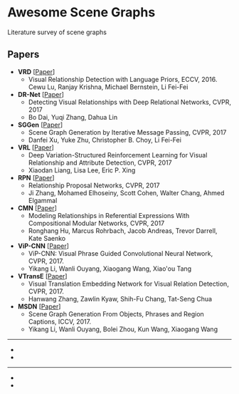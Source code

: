 # Awesome Scene Graphs

Literature survey of scene graphs

## Papers

* **VRD** [[Paper](https://arxiv.org/pdf/1608.00187.pdf)]
  * Visual Relationship Detection with Language Priors, ECCV, 2016.  
    Cewu Lu, Ranjay Krishna, Michael Bernstein, Li Fei-Fei
* **DR-Net** [[Paper](https://arxiv.org/pdf/1704.03114.pdf)]
  * Detecting Visual Relationships with Deep Relational Networks, CVPR, 2017
  * Bo Dai, Yuqi Zhang, Dahua Lin
* **SGGen** [[Paper](https://arxiv.org/pdf/1701.02426.pdf)]
  * Scene Graph Generation by Iterative Message Passing, CVPR, 2017
  * Danfei Xu, Yuke Zhu, Christopher B. Choy, Li Fei-Fei
* **VRL** [[Paper](https://arxiv.org/pdf/1703.03054.pdf)]
  * Deep Variation-Structured Reinforcement Learning for Visual Relationship and Attribute Detection, CVPR, 2017
  * Xiaodan Liang, Lisa Lee, Eric P. Xing
* **RPN** [[Paper](http://openaccess.thecvf.com/content_cvpr_2017/html/Zhang_Relationship_Proposal_Networks_CVPR_2017_paper.html)]
  * Relationship Proposal Networks, CVPR, 2017
  * Ji Zhang, Mohamed Elhoseiny, Scott Cohen, Walter Chang, Ahmed Elgammal
* **CMN** [[Paper](http://openaccess.thecvf.com/content_cvpr_2017/html/Hu_Modeling_Relationships_in_CVPR_2017_paper.html)]
  * Modeling Relationships in Referential Expressions With Compositional Modular Networks, CVPR, 2017
  * Ronghang Hu, Marcus Rohrbach, Jacob Andreas, Trevor Darrell, Kate Saenko
* **ViP-CNN** [[Paper](https://arxiv.org/abs/1702.07191)]
  * ViP-CNN: Visual Phrase Guided Convolutional Neural Network, CVPR, 2017.
  * Yikang Li, Wanli Ouyang, Xiaogang Wang, Xiao'ou Tang
* **VTransE** [[Paper](https://arxiv.org/abs/1702.08319)]
  * Visual Translation Embedding Network for Visual Relation Detection, CVPR, 2017.
  * Hanwang Zhang, Zawlin Kyaw, Shih-Fu Chang, Tat-Seng Chua
* **MSDN** [[Paper](http://openaccess.thecvf.com/content_iccv_2017/html/Li_Scene_Graph_Generation_ICCV_2017_paper.html)]
  * Scene Graph Generation From Objects, Phrases and Region Captions, ICCV, 2017.
  * Yikang Li, Wanli Ouyang, Bolei Zhou, Kun Wang, Xiaogang Wang
* **
  *
  *
* **
  *
  *
